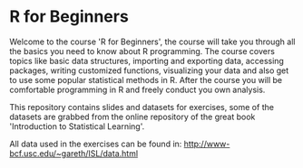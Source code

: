 # R for Beginners
Welcome to the course 'R for Beginners', the course will take you through all the basics you need to know about R programming. The course covers topics like basic data structures, importing and exporting data, accessing packages, writing customized functions, visualizing your data and also get to use some popular statistical methods in R. After the course you will be comfortable programming in R and freely conduct you own analysis.
 
This repository contains slides and datasets for exercises, some of the datasets are grabbed from the online repository of the great book 'Introduction to Statistical Learning'.

All data used in the exercises can be found in:
http://www-bcf.usc.edu/~gareth/ISL/data.html
